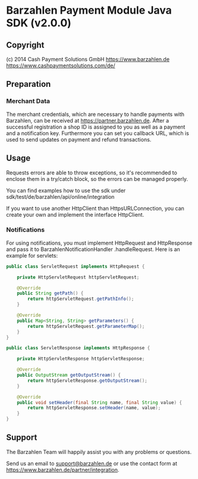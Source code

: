 # Barzahlen Payment Module Java SDK (v2.0.0)

## Copyright
(c) 2014 Cash Payment Solutions GmbH
https://www.barzahlen.de
https://www.cashpaymentsolutions.com/de/

## Preparation

### Merchant Data
The merchant credentials, which are necessary to handle payments with Barzahlen, can be received at https://partner.barzahlen.de. After a successful registration a shop ID is assigned to you as well as a payment and a notification key. Furthermore you can set you callback URL, which is used to send updates on payment and refund transactions.

## Usage
Requests errors are able to throw exceptions, so it's recommended to enclose them in a try/catch block, so the errors can be managed properly.

You can find examples how to use the sdk under sdk/test/de/barzahlen/api/online/integration

If you want to use another HttpClient than HttpsURLConnection, you can create your own and implement the interface HttpClient.

### Notifications
For using notifications, you must implement HttpRequest and HttpResponse and pass it to BarzahlenNotificationHandler .handleRequest. Here is an example for servlets:

```java
public class ServletRequest implements HttpRequest {

    private HttpServletRequest httpServletRequest;

    @Override
    public String getPath() {
        return httpServletRequest.getPathInfo();
    }

    @Override
    public Map<String, String> getParameters() {
        return httpServletRequest.getParameterMap();
    }
}
```

```java
public class ServletResponse implements HttpResponse {

    private HttpServletResponse httpServletResponse;

    @Override
    public OutputStream getOutputStream() {
        return httpServletResponse.getOutputStream();
    }

    @Override
    public void setHeader(final String name, final String value) {
        return httpServletResponse.setHeader(name, value);
    }
}
```

## Support
The Barzahlen Team will happily assist you with any problems or questions.

Send us an email to support@barzahlen.de or use the contact form at https://www.barzahlen.de/partner/integration.